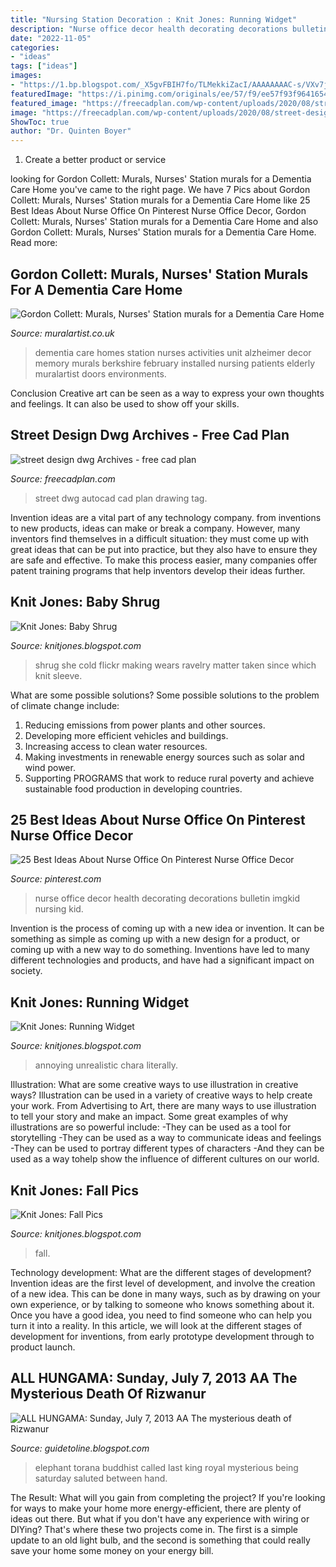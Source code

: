 ```yaml
---
title: "Nursing Station Decoration : Knit Jones: Running Widget"
description: "Nurse office decor health decorating decorations bulletin imgkid nursing kid"
date: "2022-11-05"
categories:
- "ideas"
tags: ["ideas"]
images:
- "https://1.bp.blogspot.com/_X5gvFBIH7fo/TLMekkiZacI/AAAAAAAAC-s/VXv7jsZi7m4/s1600/IMG_2901.JPG"
featuredImage: "https://i.pinimg.com/originals/ee/57/f9/ee57f93f96416545b97c8ec6028fb47c.jpg"
featured_image: "https://freecadplan.com/wp-content/uploads/2020/08/street-design-in-autocad-740x500.jpg"
image: "https://freecadplan.com/wp-content/uploads/2020/08/street-design-in-autocad-740x500.jpg"
ShowToc: true
author: "Dr. Quinten Boyer"
---
```



1. Create a better product or service 

	

		
looking for Gordon Collett: Murals, Nurses&#039; Station murals for a Dementia Care Home you've came to the right page. We have 7 Pics about Gordon Collett: Murals, Nurses&#039; Station murals for a Dementia Care Home like 25 Best Ideas About Nurse Office On Pinterest Nurse Office Decor, Gordon Collett: Murals, Nurses&#039; Station murals for a Dementia Care Home and also Gordon Collett: Murals, Nurses&#039; Station murals for a Dementia Care Home. Read more:
		
    
## Gordon Collett: Murals, Nurses&#039; Station Murals For A Dementia Care Home

<img loading=lazy src="http://www.muralartist.co.uk/graphics/memories/mem_test.jpg" onerror="this.onerror=null;this.src='https://tse3.mm.bing.net/th?id=OIP.rUC4SLsyVSj1Eo4Tjpf5xgHaFY&amp;pid=15.1';" alt="Gordon Collett: Murals, Nurses&#039; Station murals for a Dementia Care Home">

_Source: muralartist.co.uk_

>dementia care homes station nurses activities unit alzheimer decor memory murals berkshire february installed nursing patients elderly muralartist doors environments. 

	

Conclusion
Creative art can be seen as a way to express your own thoughts and feelings. It can also be used to show off your skills.

    
## Street Design Dwg Archives - Free Cad Plan

<img loading=lazy src="https://freecadplan.com/wp-content/uploads/2020/08/street-design-in-autocad-740x500.jpg" onerror="this.onerror=null;this.src='https://tse2.mm.bing.net/th?id=OIP.uU1Sm-T_48enTt3-AmPnnAHaFA&amp;pid=15.1';" alt="street design dwg Archives - free cad plan">

_Source: freecadplan.com_

>street dwg autocad cad plan drawing tag. 

	

Invention ideas are a vital part of any technology company. from inventions to new products, ideas can make or break a company. However, many inventors find themselves in a difficult situation: they must come up with great ideas that can be put into practice, but they also have to ensure they are safe and effective. To make this process easier, many companies offer patent training programs that help inventors develop their ideas further.

    
## Knit Jones: Baby Shrug

<img loading=lazy src="https://1.bp.blogspot.com/_X5gvFBIH7fo/TLMekkiZacI/AAAAAAAAC-s/VXv7jsZi7m4/s1600/IMG_2901.JPG" onerror="this.onerror=null;this.src='https://tse4.mm.bing.net/th?id=OIP.03lK8fXkbhA7HexljiEIPQHaE8&amp;pid=15.1';" alt="Knit Jones: Baby Shrug">

_Source: knitjones.blogspot.com_

>shrug she cold flickr making wears ravelry matter taken since which knit sleeve. 

	

What are some possible solutions?
Some possible solutions to the problem of climate change include:
1. Reducing emissions from power plants and other sources. 
2. Developing more efficient vehicles and buildings. 
3. Increasing access to clean water resources. 
4. Making investments in renewable energy sources such as solar and wind power. 
5. Supporting PROGRAMS that work to reduce rural poverty and achieve sustainable food production in developing countries.

    
## 25 Best Ideas About Nurse Office On Pinterest Nurse Office Decor

<img loading=lazy src="https://i.pinimg.com/originals/ee/57/f9/ee57f93f96416545b97c8ec6028fb47c.jpg" onerror="this.onerror=null;this.src='https://tse1.mm.bing.net/th?id=OIP.5zswbqqR4ySeCUwPvatgvQHaJ3&amp;pid=15.1';" alt="25 Best Ideas About Nurse Office On Pinterest Nurse Office Decor">

_Source: pinterest.com_

>nurse office decor health decorating decorations bulletin imgkid nursing kid. 

	

Invention is the process of coming up with a new idea or invention. It can be something as simple as coming up with a new design for a product, or coming up with a new way to do something. Inventions have led to many different technologies and products, and have had a significant impact on society.

    
## Knit Jones: Running Widget

<img loading=lazy src="https://i.chzbgr.com/original/13707525/hB0884FCE/annoying-and-unrealistic-movie-details-that-people-hate" onerror="this.onerror=null;this.src='https://tse4.mm.bing.net/th?id=OIP.wjo_wYthblq7AorGjXRShQHaD4&amp;pid=15.1';" alt="Knit Jones: Running Widget">

_Source: knitjones.blogspot.com_

>annoying unrealistic chara literally. 

	

Illustration: What are some creative ways to use illustration in creative ways?
Illustration can be used in a variety of creative ways to help create your work. From Advertising to Art, there are many ways to use illustration to tell your story and make an impact. Some great examples of why illustrations are so powerful include: 
-They can be used as a tool for storytelling 
-They can be used as a way to communicate ideas and feelings 
-They can be used to portray different types of characters 
-And they can be used as a way tohelp show the influence of different cultures on our world.

    
## Knit Jones: Fall Pics

<img loading=lazy src="http://4.bp.blogspot.com/_X5gvFBIH7fo/Sucq6_A3o6I/AAAAAAAACfY/50CArmQ4ftw/s320/IMG_2313.JPG" onerror="this.onerror=null;this.src='https://tse4.mm.bing.net/th?id=OIP.-TUCoILZWtjkDMMIJ-n_0gAAAA&amp;pid=15.1';" alt="Knit Jones: Fall Pics">

_Source: knitjones.blogspot.com_

>fall. 

	

Technology development: What are the different stages of development?
Invention ideas are the first level of development, and involve the creation of a new idea. This can be done in many ways, such as by drawing on your own experience, or by talking to someone who knows something about it. Once you have a good idea, you need to find someone who can help you turn it into a reality. In this article, we will look at the different stages of development for inventions, from early prototype development through to product launch.

    
## ALL HUNGAMA: Sunday, July 7, 2013 AA The Mysterious Death Of Rizwanur

<img loading=lazy src="http://4.bp.blogspot.com/-g6vuDXC8ILI/UBs8q6aLBqI/AAAAAAAAC7M/Y8q08Dk1FZc/s640/Buddhist+torana+and+saluting+elephant.jpg" onerror="this.onerror=null;this.src='https://tse1.mm.bing.net/th?id=OIP.lRPZl0jnC65QzhhqFlGl7gHaCt&amp;pid=15.1';" alt="ALL HUNGAMA: Sunday, July 7, 2013 AA The mysterious death of Rizwanur">

_Source: guidetoline.blogspot.com_

>elephant torana buddhist called last king royal mysterious being saturday saluted between hand. 

	

The Result: What will you gain from completing the project?
If you're looking for ways to make your home more energy-efficient, there are plenty of ideas out there. But what if you don't have any experience with wiring or DIYing? That's where these two projects come in. The first is a simple update to an old light bulb, and the second is something that could really save your home some money on your energy bill.

